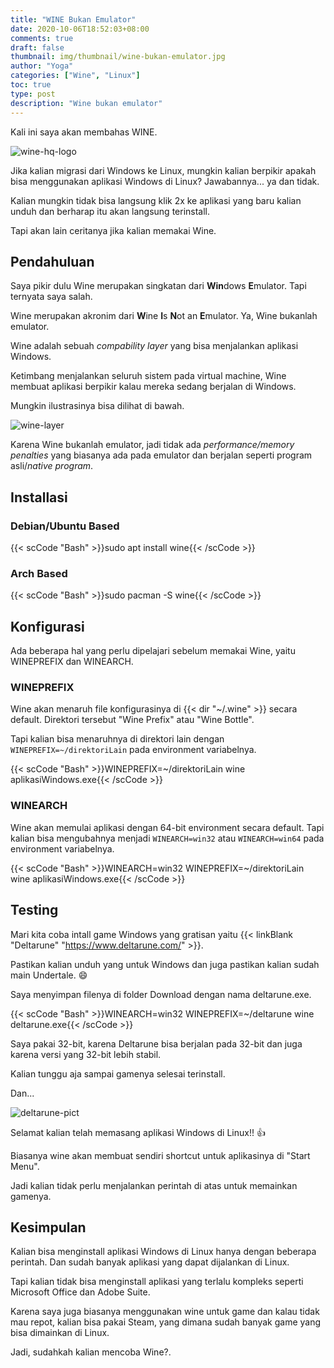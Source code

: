 ```yaml
---
title: "WINE Bukan Emulator"
date: 2020-10-06T18:52:03+08:00
comments: true
draft: false
thumbnail: img/thumbnail/wine-bukan-emulator.jpg
author: "Yoga"
categories: ["Wine", "Linux"]
toc: true
type: post
description: "Wine bukan emulator"
---
```


Kali ini saya akan membahas WINE.
<!--more-->

 ![wine-hq-logo](/img/winehq-logo.png)


Jika kalian migrasi dari Windows ke Linux, mungkin kalian berpikir apakah bisa menggunakan aplikasi
Windows di Linux? Jawabannya... ya dan tidak.

Kalian mungkin tidak bisa langsung klik 2x ke aplikasi yang baru kalian unduh dan berharap itu akan langsung
terinstall.

Tapi akan lain ceritanya jika kalian memakai Wine.

## Pendahuluan

Saya pikir dulu Wine merupakan singkatan dari **Win**dows **E**mulator. Tapi ternyata saya salah.

Wine merupakan akronim dari **W**ine **I**s **N**ot an **E**mulator. Ya, Wine bukanlah emulator.

Wine adalah sebuah _compability layer_ yang bisa menjalankan aplikasi Windows.

Ketimbang menjalankan seluruh sistem
pada virtual machine, Wine membuat aplikasi berpikir kalau mereka sedang berjalan di Windows.

Mungkin ilustrasinya bisa dilihat di bawah.

![wine-layer](/img/wine-layer.png)

Karena Wine bukanlah emulator, jadi tidak ada _performance/memory penalties_ yang biasanya ada pada emulator dan berjalan seperti program asli/_native program_.

## Installasi

### Debian/Ubuntu Based

{{< scCode "Bash" >}}sudo apt install wine{{< /scCode >}}

### Arch Based

{{< scCode "Bash" >}}sudo pacman -S wine{{< /scCode >}}

## Konfigurasi

Ada beberapa hal yang perlu dipelajari sebelum memakai Wine, yaitu WINEPREFIX dan WINEARCH.

### WINEPREFIX

Wine akan menaruh file konfigurasinya di {{< dir "~/.wine" >}} secara default. Direktori tersebut "Wine Prefix" atau "Wine Bottle".

Tapi kalian bisa menaruhnya di direktori lain dengan `WINEPREFIX=~/direktoriLain` pada environment variabelnya.

{{< scCode "Bash" >}}WINEPREFIX=~/direktoriLain wine aplikasiWindows.exe{{< /scCode >}}

### WINEARCH

Wine akan memulai aplikasi dengan 64-bit environment secara default. Tapi kalian bisa mengubahnya menjadi `WINEARCH=win32` atau `WINEARCH=win64` pada environment variabelnya.

{{< scCode "Bash" >}}WINEARCH=win32 WINEPREFIX=~/direktoriLain wine aplikasiWindows.exe{{< /scCode >}}

## Testing

Mari kita coba intall game Windows yang gratisan yaitu {{< linkBlank  "Deltarune" "https://www.deltarune.com/" >}}.

Pastikan kalian unduh yang untuk Windows dan juga pastikan kalian sudah main Undertale. :smile:

Saya menyimpan filenya di folder Download dengan nama deltarune.exe.

{{< scCode "Bash" >}}WINEARCH=win32 WINEPREFIX=~/deltarune wine deltarune.exe{{< /scCode >}}

Saya pakai 32-bit, karena Deltarune bisa berjalan pada 32-bit dan juga karena versi yang 32-bit lebih stabil.

Kalian tunggu aja sampai gamenya selesai terinstall.

Dan...

![deltarune-pict](/img/deltarune-pict.png)

Selamat kalian telah memasang aplikasi Windows di Linux!! :+1:

Biasanya wine akan membuat sendiri shortcut untuk aplikasinya di "Start Menu".

Jadi kalian tidak perlu menjalankan perintah di atas untuk memainkan gamenya.

## Kesimpulan

Kalian bisa menginstall aplikasi Windows di Linux hanya dengan beberapa perintah. Dan sudah banyak aplikasi yang dapat dijalankan di Linux.

Tapi kalian tidak bisa menginstall aplikasi yang terlalu kompleks seperti Microsoft Office dan Adobe Suite.

Karena saya juga biasanya menggunakan wine untuk game dan kalau tidak mau repot, kalian bisa pakai Steam, yang dimana sudah banyak game yang bisa dimainkan di Linux.

Jadi, sudahkah kalian mencoba Wine?.

